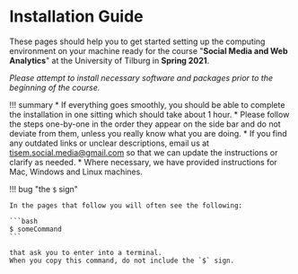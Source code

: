 # Installation Guide


These pages should help you to get started setting up the computing environment on your machine ready for the course "**Social Media and Web Analytics**" at the University of Tilburg in **Spring 2021**.

*Please attempt to install necessary software and packages prior to the beginning of the course.*

!!! summary
    * If everything goes smoothly, you should be able to complete the installation in one sitting which should take about 1 hour.
    * Please follow the steps one-by-one in the order they appear on the side bar and do not deviate from them, unless you really know what you are doing.
    * If you find any outdated links or unclear descriptions, email us at [tisem.social.media@gmail.com]() so that we can update the instructions or clarify as needed.
    * Where necessary, we have provided instructions for Mac, Windows and Linux machines.

!!! bug "the `$` sign"

    In the pages that follow you will often see the following:

    ```bash
    $ someCommand 
    ```

    that ask you to enter into a terminal. 
    When you copy this command, do not include the `$` sign.
